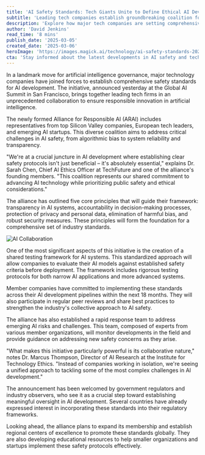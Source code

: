```yaml
---
title: 'AI Safety Standards: Tech Giants Unite to Define Ethical AI Development'
subtitle: 'Leading tech companies establish groundbreaking coalition for responsible AI innovation'
description: 'Explore how major tech companies are setting comprehensive AI safety standards to ensure ethical development, focusing on transparency, accountability, and security in AI systems. Learn more about the Alliance for Responsible AI's initiatives to promote industry-wide commitment to responsible AI innovation.'
author: 'David Jenkins'
read_time: '8 mins'
publish_date: '2025-03-05'
created_date: '2025-03-06'
heroImage: 'https://images.magick.ai/technology/ai-safety-standards-2025.jpg'
cta: 'Stay informed about the latest developments in AI safety and technology innovation. Follow us on LinkedIn for regular updates and expert insights on the evolving landscape of artificial intelligence.'
---
```


In a landmark move for artificial intelligence governance, major technology companies have joined forces to establish comprehensive safety standards for AI development. The initiative, announced yesterday at the Global AI Summit in San Francisco, brings together leading tech firms in an unprecedented collaboration to ensure responsible innovation in artificial intelligence.

The newly formed Alliance for Responsible AI (ARAI) includes representatives from top Silicon Valley companies, European tech leaders, and emerging AI startups. This diverse coalition aims to address critical challenges in AI safety, from algorithmic bias to system reliability and transparency.

"We're at a crucial juncture in AI development where establishing clear safety protocols isn't just beneficial – it's absolutely essential," explains Dr. Sarah Chen, Chief AI Ethics Officer at TechFuture and one of the alliance's founding members. "This coalition represents our shared commitment to advancing AI technology while prioritizing public safety and ethical considerations."

The alliance has outlined five core principles that will guide their framework: transparency in AI systems, accountability in decision-making processes, protection of privacy and personal data, elimination of harmful bias, and robust security measures. These principles will form the foundation for a comprehensive set of industry standards.

![AI Collaboration](https://i.magick.ai/PIXE/1738406181100_magick_img.webp)

One of the most significant aspects of this initiative is the creation of a shared testing framework for AI systems. This standardized approach will allow companies to evaluate their AI models against established safety criteria before deployment. The framework includes rigorous testing protocols for both narrow AI applications and more advanced systems.

Member companies have committed to implementing these standards across their AI development pipelines within the next 18 months. They will also participate in regular peer reviews and share best practices to strengthen the industry's collective approach to AI safety.

The alliance has also established a rapid response team to address emerging AI risks and challenges. This team, composed of experts from various member organizations, will monitor developments in the field and provide guidance on addressing new safety concerns as they arise.

"What makes this initiative particularly powerful is its collaborative nature," notes Dr. Marcus Thompson, Director of AI Research at the Institute for Technology Ethics. "Instead of companies working in isolation, we're seeing a unified approach to tackling some of the most complex challenges in AI development."

The announcement has been welcomed by government regulators and industry observers, who see it as a crucial step toward establishing meaningful oversight in AI development. Several countries have already expressed interest in incorporating these standards into their regulatory frameworks.

Looking ahead, the alliance plans to expand its membership and establish regional centers of excellence to promote these standards globally. They are also developing educational resources to help smaller organizations and startups implement these safety protocols effectively.